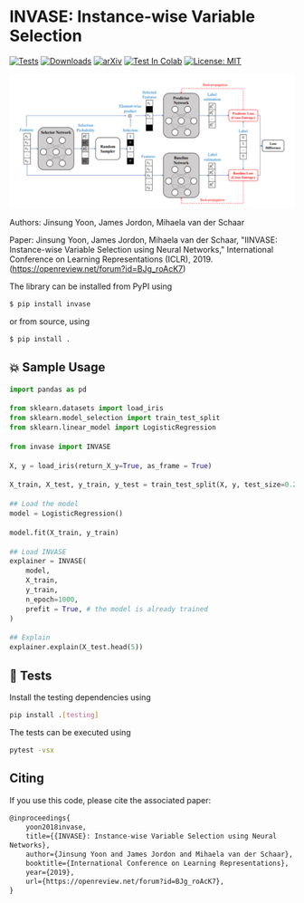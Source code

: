 # INVASE: Instance-wise Variable Selection

[![Tests](https://github.com/vanderschaarlab/INVASE/actions/workflows/test.yml/badge.svg)](https://github.com/vanderschaarlab/INVASE/actions/workflows/test.yml)
[![Downloads](https://img.shields.io/pypi/dd/invase)](https://pypi.org/project/invase/)
[![arXiv](https://img.shields.io/badge/arXiv-2206.07769-b31b1b.svg)](https://openreview.net/pdf?id=BJg_roAcK7)
[![Test In Colab](https://colab.research.google.com/assets/colab-badge.svg)](https://colab.research.google.com/drive/11PZ6gk46lprhoDR30ZCpdLVB7WNn3pFj?usp=sharing)
[![License: MIT](https://img.shields.io/badge/License-MIT-blue.svg)](https://opensource.org/licenses/MIT)


![image](https://github.com/vanderschaarlab/invase/raw/main/docs/arch.png "INVASE")

Authors: Jinsung Yoon, James Jordon, Mihaela van der Schaar

Paper: Jinsung Yoon, James Jordon, Mihaela van der Schaar, "IINVASE: Instance-wise Variable Selection using Neural Networks," International Conference on Learning Representations (ICLR), 2019. (https://openreview.net/forum?id=BJg_roAcK7)

The library can be installed from PyPI using
```bash
$ pip install invase
```
or from source, using
```bash
$ pip install .
```
## :boom: Sample Usage
```python
import pandas as pd

from sklearn.datasets import load_iris
from sklearn.model_selection import train_test_split
from sklearn.linear_model import LogisticRegression

from invase import INVASE

X, y = load_iris(return_X_y=True, as_frame = True)

X_train, X_test, y_train, y_test = train_test_split(X, y, test_size=0.2)

## Load the model
model = LogisticRegression()

model.fit(X_train, y_train)

## Load INVASE
explainer = INVASE(
    model, 
    X_train, 
    y_train, 
    n_epoch=1000, 
    prefit = True, # the model is already trained
)

## Explain
explainer.explain(X_test.head(5))
```


## :hammer: Tests

Install the testing dependencies using
```bash
pip install .[testing]
```
The tests can be executed using
```bash
pytest -vsx
```

## Citing
If you use this code, please cite the associated paper:
```
@inproceedings{
    yoon2018invase,
    title={{INVASE}: Instance-wise Variable Selection using Neural Networks},
    author={Jinsung Yoon and James Jordon and Mihaela van der Schaar},
    booktitle={International Conference on Learning Representations},
    year={2019},
    url={https://openreview.net/forum?id=BJg_roAcK7},
}
```

